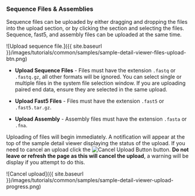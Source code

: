 ### Sequence Files & Assemblies

Sequence files can be uploaded by either dragging and dropping the files into the upload section, or by clicking the section and selecting the files. Sequence, fast5, and assembly files can be uploaded at the same time.

![Upload sequence file.]({{ site.baseurl }}/images/tutorials/common/samples/sample-detail-viewer-files-upload-btn.png)

* **Upload Sequence Files** - Files must have the extension `.fastq` or `.fastq.gz`, all other formats will be ignored.  You can select single or multiple files in the system file selection window.  If you are uploading paired end data, ensure they are selected in the same upload.
* **Upload Fast5 Files**  - Files must have the extension `.fast5` or `.fast5.tar.gz`.

* **Upload Assembly** - Assembly files must have the extension `.fasta` or `.fna`.

Uploading of files will begin immediately. A notification will appear at the top of the sample detail viewer displaying the status of the upload.  If you need to cancel an upload click the <img class="inline" src="{{ site.baseurl }}/images/tutorials/common/samples/upload-sample-cancel-btn.png" alt="Cancel Upload Button" /> button.  **Do not leave or refresh the page as this will cancel the upload**, a warning will be display if you attempt to do this.

![Cancel upload]({{ site.baseurl }}/images/tutorials/common/samples/sample-detail-viewer-upload-progress.png)
